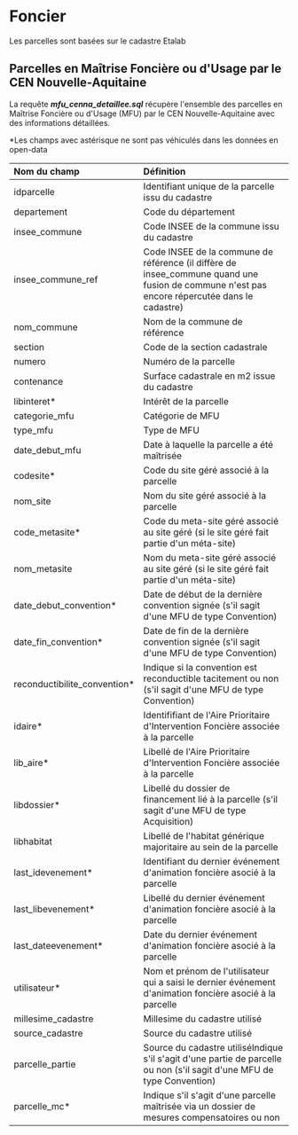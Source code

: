 # Foncier

Les parcelles sont basées sur le cadastre Etalab



## Parcelles en Maîtrise Foncière ou d'Usage par le CEN Nouvelle-Aquitaine

La requête ***mfu_cenna_detaillee.sql*** récupère l'ensemble des parcelles en Maîtrise Foncière ou d'Usage (MFU) par le CEN Nouvelle-Aquitaine avec des informations détaillées.

*Les champs avec astérisque ne sont pas véhiculés dans les données en open-data


| Nom du champ | Définition |
|:---------|:---------------|
| idparcelle | Identifiant unique de la parcelle issu du cadastre |
| departement | Code du département |
| insee_commune | Code INSEE de la commune issu du cadastre |
| insee_commune_ref | Code INSEE de la commune de référence (il diffère de insee_commune quand une fusion de commune n'est pas encore répercutée dans le cadastre)|
| nom_commune | Nom de la commune de référence |
| section | Code de la section cadastrale |
| numero | Numéro de la parcelle |
| contenance | Surface cadastrale en m2 issue du cadastre |
| libinteret* | Intérêt de la parcelle |
| categorie_mfu | Catégorie de MFU |
| type_mfu | Type de MFU |
| date_debut_mfu | Date à laquelle la parcelle a été maîtrisée |
| codesite* | Code du site géré associé à la parcelle |
| nom_site | Nom du site géré associé à la parcelle |
| code_metasite* | Code du meta-site géré associé au site géré (si le site géré fait partie d'un méta-site) |
| nom_metasite | Nom du meta-site géré associé au site géré (si le site géré fait partie d'un méta-site) |
| date_debut_convention* | Date de début de la dernière convention signée (s'il sagit d'une MFU de type Convention) |
| date_fin_convention* | Date de fin de la dernière convention signée (s'il sagit d'une MFU de type Convention) |
| reconductibilite_convention* | Indique si la convention est reconductible tacitement ou non (s'il sagit d'une MFU de type Convention) |
| idaire* | Identififiant de l'Aire Prioritaire d'Intervention Foncière associée à la parcelle |
| lib_aire* | Libellé de l'Aire Prioritaire d'Intervention Foncière associée à la parcelle |
| libdossier* | Libellé du dossier de financement lié à la parcelle (s'il sagit d'une MFU de type Acquisition)|
| libhabitat | Libellé de l'habitat générique majoritaire au sein de la parcelle|
| last_idevenement* | Identifiant du dernier événement d'animation foncière asocié à la parcelle|
| last_libevenement* | Libellé du dernier événement d'animation foncière asocié à la parcelle|
| last_dateevenement* | Date du dernier événement d'animation foncière asocié à la parcelle|
| utilisateur* | Nom et prénom de l'utilisateur qui a saisi le dernier événement d'animation foncière asocié à la parcelle|
| millesime_cadastre | Millesime du cadastre utilisé |
| source_cadastre | Source du cadastre utilisé |
| parcelle_partie | Source du cadastre utiliséIndique s'il s'agit d'une partie de parcelle ou non (s'il sagit d'une MFU de type Convention)  |
| parcelle_mc* | Indique s'il s'agit d'une parcelle maîtrisée via un dossier de mesures compensatoires ou non  |
